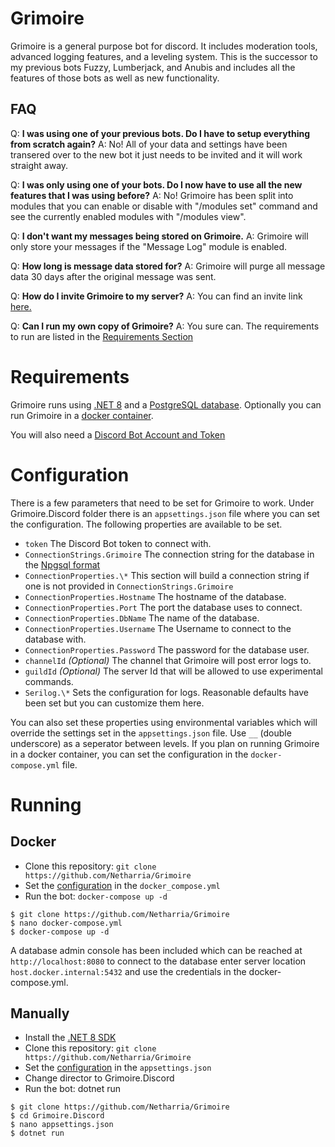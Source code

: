 # Grimoire

Grimoire is a general purpose bot for discord. It includes moderation tools, advanced logging features, and a leveling system. This is the successor to my previous bots Fuzzy, Lumberjack, and Anubis and includes all the features of those bots as well as new functionality.

## FAQ
Q: **I was using one of your previous bots. Do I have to setup everything from scratch again?**
A: No! All of your data and settings have been transered over to the new bot it just needs to be invited and it will work straight away.

Q: **I was only using one of your bots. Do I now have to use all the new features that I was using before?**
A: No! Grimoire has been split into modules that you can enable or disable with "/modules set" command and see the currently enabled modules with "/modules view".

Q: **I don't want my messages being stored on Grimoire.**
A: Grimoire will only store your messages if the "Message Log" module is enabled. 

Q: **How long is message data stored for?**
A: Grimoire will purge all message data 30 days after the original message was sent.

Q: **How do I invite Grimoire to my server?**
A: You can find an invite link [here.](https://discord.com/api/oauth2/authorize?client_id=885624963866959963&permissions=1512197975231&scope=applications.commands%20bot)

Q: **Can I run my own copy of Grimoire?**
A: You sure can. The requirements to run are listed in the [Requirements Section](#Requirements)

# Requirements

Grimoire runs using [.NET 8](https://dotnet.microsoft.com/en-us/download/dotnet/8.0) and a [PostgreSQL database](https://www.postgresql.org/download/). Optionally you can run Grimoire in a [docker container](https://www.docker.com/get-started/).

You will also need a [Discord Bot Account and Token](https://discord.com/developers/docs/getting-started)


# Configuration

There is a few parameters that need to be set for Grimoire to work. Under Grimoire.Discord folder there is an `appsettings.json` file where you can set the configuration. The following properties are available to be set.

* `token` The Discord Bot token to connect with.
* `ConnectionStrings.Grimoire` The connection string for the database in the [Npgsql format](https://www.npgsql.org/doc/connection-string-parameters.html)
* `ConnectionProperties.\*` This section will build a connection string if one is not provided in `ConnectionStrings.Grimoire`
* `ConnectionProperties.Hostname` The hostname of the database.
* `ConnectionProperties.Port` The port the database uses to connect.
* `ConnectionProperties.DbName` The name of the database.
* `ConnectionProperties.Username` The Username to connect to the database with.
* `ConnectionProperties.Password` The password for the database user.
* `channelId` *(Optional)* The channel that Grimoire will post error logs to.
* `guildId` *(Optional)* The server Id that will be allowed to use experimental commands.
* `Serilog.\*` Sets the configuration for logs. Reasonable defaults have been set but you can customize them here.

You can also set these properties using environmental variables which will override the settings set in the `appsettings.json` file. Use `__` (double underscore) as a seperator between levels. If you plan on running Grimoire in a docker container, you can set the configuration in the `docker-compose.yml` file.

# Running

## Docker

* Clone this repository: `git clone https://github.com/Netharria/Grimoire`
* Set the [configuration](#configuration) in the `docker_compose.yml`
* Run the bot: `docker-compose up -d`

```
$ git clone https://github.com/Netharria/Grimoire
$ nano docker-compose.yml
$ docker-compose up -d
```

A database admin console has been included which can be reached at `http://localhost:8080` to connect to the database enter server location `host.docker.internal:5432` and use the credentials in the docker-compose.yml. 

## Manually

* Install the [.NET 8 SDK](https://dotnet.microsoft.com/en-us/download/dotnet/8.0)
* Clone this repository: `git clone https://github.com/Netharria/Grimoire`
* Set the [configuration](#configuration) in the `appsettings.json`
* Change director to Grimoire.Discord
* Run the bot: dotnet run

```
$ git clone https://github.com/Netharria/Grimoire
$ cd Grimoire.Discord
$ nano appsettings.json
$ dotnet run
```
